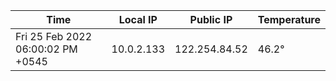 | Time     | Local IP | Public IP | Temperature |
| ----------- | ----------- | ----------- | ----------- |
| Fri 25 Feb 2022 06:00:02 PM +0545      | 10.0.2.133     | 122.254.84.52  | 46.2° |
